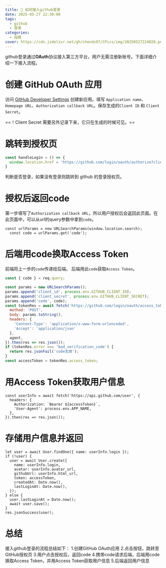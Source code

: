 ```yaml
---
title: 🔔 如何接入github登录
date: 2025-05-27 22:30:00
tags:
  - github
  - 登录
categories:
  - 指南
cover: https://cdn.jsdelivr.net/gh/chendx97/CPics/img/20250527224028.png
---
```


github登录通过**OAuth**协议接入第三方平台，用户无需注册新账号。下面详细介绍一下接入流程。

# 创建 GitHub OAuth 应用
访问 [GitHub Developer Settings](https://github.com/settings/developers) 创建新应用。填写 `Application name`、`Homepage URL`、`Authorization callback URL`。保存生成的`Client ID` 和 `Client Secret`。

==！Client Secret 需要另外记录下来，它只在生成的时候可见。==

# 跳转到授权页
```js
const handleLogin = () => {
  window.location.href = 'https://github.com/login/oauth/authorize?client_id=Ov23li276DdOmpC29BIR&scope=read:user';
}
```
判断是否登录，如果没有登录则跳转到 github 的登录授权页。

# 授权后返回code
第一步填写了`Authorization callback URL`，所以用户授权后会返回此页面。在此页面中，可以从url的query参数中拿到`code`。
```
const urlParams = new URLSearchParams(window.location.search);
  const code = urlParams.get('code');
```

# 后端用code换取Access Token
前端将上一步的`code`传递给后端。
后端用此`code`获取`Access Token`。
```js
const { code } = req.query;

const params = new URLSearchParams();
params.append('client_id', process.env.GITHUB_CLIENT_ID);
params.append('client_secret', process.env.GITHUB_CLIENT_SECRET);
params.append('code', code);
const tokenRes = await fetch('https://github.com/login/oauth/access_token', {
  method: 'POST',
  body: params.toString(),
  headers: {
    'Content-Type': 'application/x-www-form-urlencoded',
    'Accept': 'application/json'
  },
  agent,
}).then(res => res.json());
if (tokenRes.error === 'bad_verification_code') {
  return res.jsonFail('code无效');
}
const accessToken = tokenRes.access_token;
```

# 用Access Token获取用户信息
```
const userInfo = await fetch('https://api.github.com/user', {
  headers: {
    Authorization: `Bearer ${accessToken}`,
    'User-Agent': process.env.APP_NAME,
  },
}).then(res => res.json());
```

# 存储用户信息并返回
```
let user = await User.findOne({ name: userInfo.login });
if (!user) {
  user = await User.create({
    name: userInfo.login,
    avatar: userInfo.avatar_url,
    githubUrl: userInfo.html_url,
    token: accessToken,
    createdAt: Date.now(),
    lastLoginAt: Date.now(),
  });
} else {
  user.lastLoginAt = Date.now();
  await user.save();
}
res.jsonSuccess(user);
```

# 总结
接入github登录的流程总结如下：
1.创建GitHub OAuth应用
2.点击按钮，跳转至GitHub授权页
3.用户点击授权后，返回code
4.携带code请求后端，后端用code换取Access Token，并用Access Token获取用户信息
5.后端返回用户信息